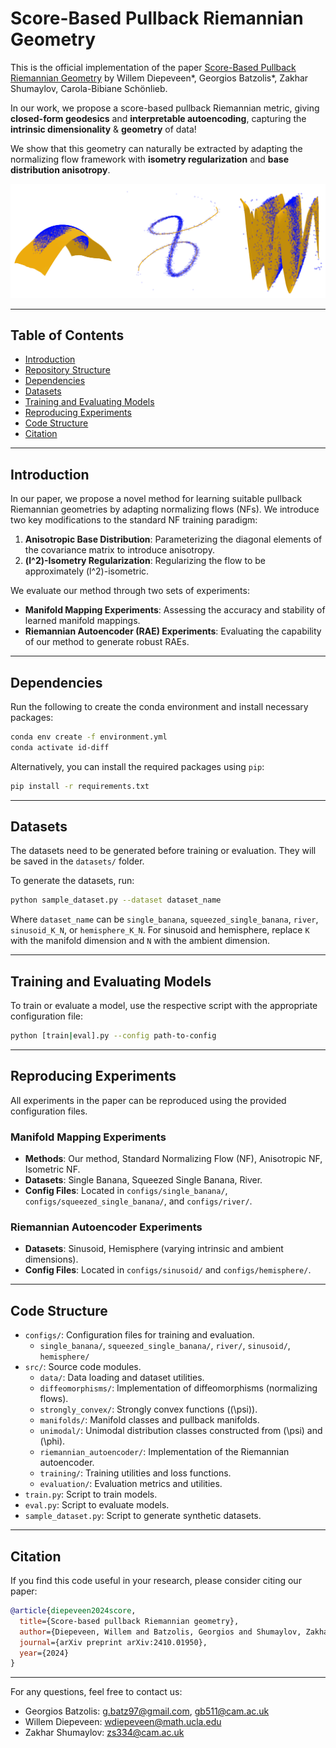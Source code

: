 # Score-Based Pullback Riemannian Geometry

This is the official implementation of the paper [Score-Based Pullback Riemannian Geometry](https://arxiv.org/abs/2410.01950) by Willem Diepeveen*, Georgios Batzolis*, Zakhar Shumaylov, Carola-Bibiane Schönlieb.

In our work, we propose a score-based pullback Riemannian metric, giving **closed-form geodesics** and **interpretable autoencoding**, capturing the **intrinsic dimensionality** & **geometry** of data! 

We show that this geometry can naturally be extracted by adapting the normalizing flow framework with **isometry regularization** and **base distribution anisotropy**.

![Approximate Data Manifolds Learned by the RAE](./rae.png)

---


## Table of Contents

- [Introduction](#introduction)
- [Repository Structure](#repository-structure)
- [Dependencies](#dependencies)
- [Datasets](#datasets)
- [Training and Evaluating Models](#training-and-evaluating-models)
- [Reproducing Experiments](#reproducing-experiments)
- [Code Structure](#code-structure)
- [Citation](#citation)

---

## Introduction

In our paper, we propose a novel method for learning suitable pullback Riemannian geometries by adapting normalizing flows (NFs). We introduce two key modifications to the standard NF training paradigm:

1. **Anisotropic Base Distribution**: Parameterizing the diagonal elements of the covariance matrix to introduce anisotropy.
2. **\(l^2\)-Isometry Regularization**: Regularizing the flow to be approximately \(l^2\)-isometric.

We evaluate our method through two sets of experiments:

- **Manifold Mapping Experiments**: Assessing the accuracy and stability of learned manifold mappings.
- **Riemannian Autoencoder (RAE) Experiments**: Evaluating the capability of our method to generate robust RAEs.

---

## Dependencies

Run the following to create the conda environment and install necessary packages:

```bash
conda env create -f environment.yml
conda activate id-diff
```

Alternatively, you can install the required packages using `pip`:

```bash
pip install -r requirements.txt
```

---

## Datasets

The datasets need to be generated before training or evaluation. They will be saved in the `datasets/` folder.

To generate the datasets, run:

```bash
python sample_dataset.py --dataset dataset_name
```

Where `dataset_name` can be `single_banana`, `squeezed_single_banana`, `river`, `sinusoid_K_N`, or `hemisphere_K_N`. For sinusoid and hemisphere, replace `K` with the manifold dimension and `N` with the ambient dimension.

---

## Training and Evaluating Models

To train or evaluate a model, use the respective script with the appropriate configuration file:

```bash
python [train|eval].py --config path-to-config
```

---

## Reproducing Experiments

All experiments in the paper can be reproduced using the provided configuration files.

### Manifold Mapping Experiments

- **Methods**: Our method, Standard Normalizing Flow (NF), Anisotropic NF, Isometric NF.
- **Datasets**: Single Banana, Squeezed Single Banana, River.
- **Config Files**: Located in `configs/single_banana/`, `configs/squeezed_single_banana/`, and `configs/river/`.
  
### Riemannian Autoencoder Experiments

- **Datasets**: Sinusoid, Hemisphere (varying intrinsic and ambient dimensions).
- **Config Files**: Located in `configs/sinusoid/` and `configs/hemisphere/`.

---

## Code Structure

- `configs/`: Configuration files for training and evaluation.
  - `single_banana/`, `squeezed_single_banana/`, `river/`, `sinusoid/`, `hemisphere/`
- `src/`: Source code modules.
  - `data/`: Data loading and dataset utilities.
  - `diffeomorphisms/`: Implementation of diffeomorphisms (normalizing flows).
  - `strongly_convex/`: Strongly convex functions (\(\psi\)).
  - `manifolds/`: Manifold classes and pullback manifolds.
  - `unimodal/`: Unimodal distribution classes constructed from \(\psi\) and \(\phi\).
  - `riemannian_autoencoder/`: Implementation of the Riemannian autoencoder.
  - `training/`: Training utilities and loss functions.
  - `evaluation/`: Evaluation metrics and utilities.
- `train.py`: Script to train models.
- `eval.py`: Script to evaluate models.
- `sample_dataset.py`: Script to generate synthetic datasets.

---

## Citation

If you find this code useful in your research, please consider citing our paper:

```bibtex
@article{diepeveen2024score,
  title={Score-based pullback Riemannian geometry},
  author={Diepeveen, Willem and Batzolis, Georgios and Shumaylov, Zakhar and Sch{\"o}nlieb, Carola-Bibiane},
  journal={arXiv preprint arXiv:2410.01950},
  year={2024}
}
```

---

For any questions, feel free to contact us:

- Georgios Batzolis: [g.batz97@gmail.com](mailto:g.batz97@gmail.com), [gb511@cam.ac.uk](mailto:gb511@cam.ac.uk)
- Willem Diepeveen: [wdiepeveen@math.ucla.edu](mailto:wdiepeveen@math.ucla.edu)
- Zakhar Shumaylov: [zs334@cam.ac.uk](mailto:zs334@cam.ac.uk)

